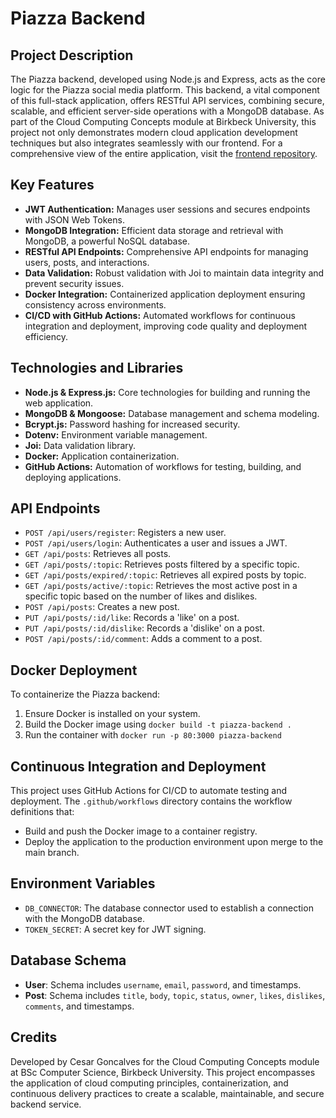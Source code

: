# Piazza Backend

## Project Description

The Piazza backend, developed using Node.js and Express, acts as the core logic for the Piazza social media platform. This backend, a vital component of this full-stack application, offers RESTful API services, combining secure, scalable, and efficient server-side operations with a MongoDB database. As part of the Cloud Computing Concepts module at Birkbeck University, this project not only demonstrates modern cloud application development techniques but also integrates seamlessly with our frontend. For a comprehensive view of the entire application, visit the [frontend repository](https://github.com/cgoncalves94/piazza-frontend).

## Key Features

- **JWT Authentication:** Manages user sessions and secures endpoints with JSON Web Tokens.
- **MongoDB Integration:** Efficient data storage and retrieval with MongoDB, a powerful NoSQL database.
- **RESTful API Endpoints:** Comprehensive API endpoints for managing users, posts, and interactions.
- **Data Validation:** Robust validation with Joi to maintain data integrity and prevent security issues.
- **Docker Integration:** Containerized application deployment ensuring consistency across environments.
- **CI/CD with GitHub Actions:** Automated workflows for continuous integration and deployment, improving code quality and deployment efficiency.

## Technologies and Libraries

- **Node.js & Express.js:** Core technologies for building and running the web application.
- **MongoDB & Mongoose:** Database management and schema modeling.
- **Bcrypt.js:** Password hashing for increased security.
- **Dotenv:** Environment variable management.
- **Joi:** Data validation library.
- **Docker:** Application containerization.
- **GitHub Actions:** Automation of workflows for testing, building, and deploying applications.

## API Endpoints

- `POST /api/users/register`: Registers a new user.
- `POST /api/users/login`: Authenticates a user and issues a JWT.
- `GET /api/posts`: Retrieves all posts.
- `GET /api/posts/:topic`: Retrieves posts filtered by a specific topic.
- `GET /api/posts/expired/:topic`: Retrieves all expired posts by topic.
- `GET /api/posts/active/:topic`: Retrieves the most active post in a specific topic based on the number of likes and dislikes.
- `POST /api/posts`: Creates a new post.
- `PUT /api/posts/:id/like`: Records a 'like' on a post.
- `PUT /api/posts/:id/dislike`: Records a 'dislike' on a post.
- `POST /api/posts/:id/comment`: Adds a comment to a post.

## Docker Deployment

To containerize the Piazza backend:

1. Ensure Docker is installed on your system.
2. Build the Docker image using `docker build -t piazza-backend .`
3. Run the container with `docker run -p 80:3000 piazza-backend`

## Continuous Integration and Deployment

This project uses GitHub Actions for CI/CD to automate testing and deployment. The `.github/workflows` directory contains the workflow definitions that:

- Build and push the Docker image to a container registry.
- Deploy the application to the production environment upon merge to the main branch.

## Environment Variables

- `DB_CONNECTOR`: The database connector used to establish a connection with the MongoDB database.
- `TOKEN_SECRET`: A secret key for JWT signing.

## Database Schema

- **User**: Schema includes `username`, `email`, `password`, and timestamps.
- **Post**: Schema includes `title`, `body`, `topic`, `status`, `owner`, `likes`, `dislikes`, `comments`, and timestamps.

## Credits

Developed by Cesar Goncalves for the Cloud Computing Concepts module at BSc Computer Science, Birkbeck University. This project encompasses the application of cloud computing principles, containerization, and continuous delivery practices to create a scalable, maintainable, and secure backend service.

